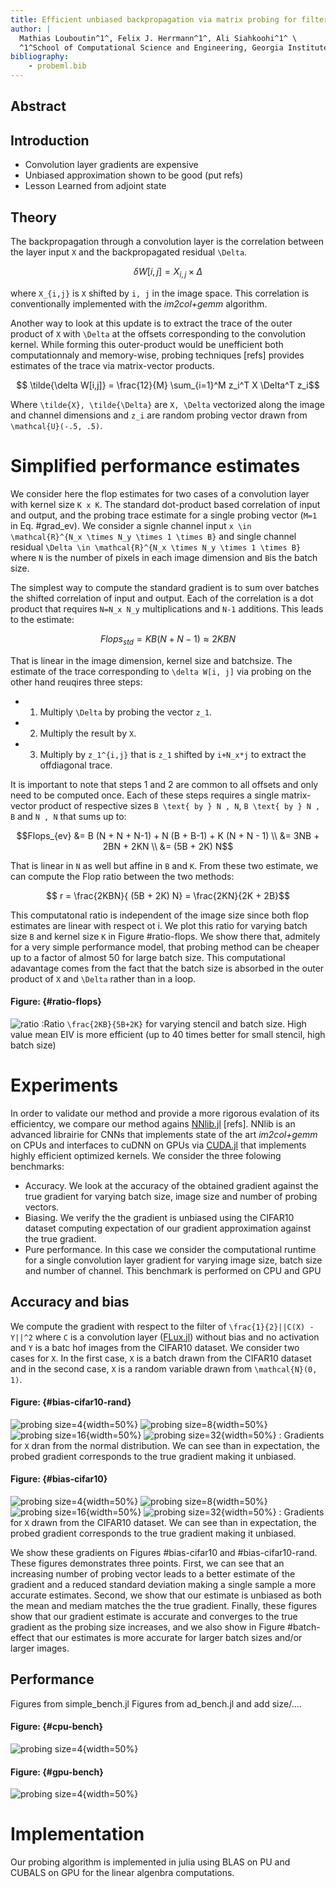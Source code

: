 ```yaml
---
title: Efficient unbiased backpropagation via matrix probing for filter updates.
author: |
  Mathias Louboutin^1^, Felix J. Herrmann^1^, Ali Siahkoohi^1^ \
  ^1^School of Computational Science and Engineering, Georgia Institute of Technology\
bibliography:
    - probeml.bib
---
```


## Abstract

## Introduction

- Convolution layer gradients are expensive
- Unbiased approximation shown to be good (put refs)
- Lesson Learned from adjoint state

## Theory

The backpropagation through a convolution layer is the correlation between the layer input ``X`` and the backpropagated residual ``\Delta``.

```math {#grad_im2col}
    \delta W[i,j] = X_{i,j} \times \Delta
```
where ``X_{i,j}`` is ``X`` shifted by ``i, j`` in the image space. This correlation is conventionally implemented with the *im2col+gemm* algorithm.

Another way to look at this update is to extract the trace of the outer product of ``X`` with ``\Delta`` at the offsets corresponding to the convolution kernel. While forming this outer-product would be unefficient both computationnaly and memory-wise, probing techniques [refs] provides estimates of the trace via matrix-vector products.

```math {#grad_ev}
    \tilde{\delta W[i,j]} = \frac{12}{M} \sum_{i=1}^M z_i^T X \Delta^T z_i
```

Where ``\tilde{X}, \tilde{\Delta}`` are ``X, \Delta`` vectorized along the image and channel dimensions and ``z_i`` are random probing vector drawn from ``\mathcal{U}(-.5, .5)``. 


# Simplified performance estimates

We consider here the flop estimates for two cases of a convolution layer with kernel size ``K x K``. The standard dot-product based correlation of input and output, and the probing trace estimate for a single probing vector (``M=1`` in Eq. #grad_ev). We consider a signle channel input ``x \in \mathcal{R}^{N_x \times N_y \times 1 \times B}`` and single channel residual ``\Delta \in \mathcal{R}^{N_x \times N_y \times 1 \times B}`` where ``N`` is the number of pixels in each image dimension and  ``B``is the batch size.

The simplest way to compute the standard gradient is to sum over batches the shifted correlation of input and output. Each of the correlation is a dot product that requires ``N=N_x N_y`` multiplications and ``N-1`` additions. This leads to the estimate:

```math {#flops-std}
Flops_{std} = K B (N + N - 1) \approx 2KBN
```

That is linear in the image dimension, kernel size and batchsize. The estimate of the trace corresponding to ``\delta W[i, j]`` via probing on the other hand reuqires three steps:

- 1. Multiply ``\Delta`` by probing the vector ``z_1``.
- 2. Multiply the result by ``X``.
- 3. Multiply by ``z_1^{i,j}`` that is ``z_1`` shifted by ``i+N_x*j`` to extract the offdiagonal trace.

It is important to note that steps 1 and 2 are common to all offsets and only need to be computed once. Each of these steps requires a single matrix-vector product of respective sizes ``B \text{ by } N , N``, ``B \text{ by } N , B`` and ``N , N`` that sums up to:

```math {#flops-eiv}
Flops_{ev} &= B (N + N + N-1) + N (B + B-1) + K (N + N - 1) \\
      &= 3NB +  2BN + 2KN \\
      &= (5B + 2K) N
```

That is linear in ``N`` as well but affine in ``B`` and ``K``. From these two estimate, we can compute the Flop ratio between the two methods:

```math {#ratio}
  r = \frac{2KBN}{ (5B + 2K) N} = \frac{2KN}{2K + 2B}
```

This computatonal ratio is independent of the image size since both flop estimates are linear with respect ot i. We plot this ratio for varying batch size ``B`` and kernel size ``K`` in Figure #ratio-flops. We show there that, admitely for a very simple performance model, that probing method can be cheaper up to a factor of almost 50 for large batch size. This computational adavantage comes from the fact that the batch size is absorbed in the outer product of ``X`` and ``\Delta`` rather than in a loop.

#### Figure: {#ratio-flops}
![ratio](figures/ratio.png)
:Ratio ``\frac{2KB}{5B+2K}`` for varying stencil and batch size. High value mean EIV is more efficient (up to 40 times better for small stencil, high batch size)


# Experiments

In order to validate our method and provide a more rigorous evalation of its efficientcy, we compare our method agains [NNlib.jl](https://github.com/FluxML/NNlib.jl) [refs]. NNlib is an advanced librairie for CNNs that implements state of the art *im2col+gemm* on CPUs and interfaces to cuDNN on GPUs via [CUDA.jl](https://github.com/JuliaGPU/CUDA.jl) that implements highly efficient optimized kernels. We consider the three folowing benchmarks:

- Accuracy. We look at the accuracy of the obtained gradient against the true gradient for varying batch size, image size and number of probing vectors.
- Biasing. We verify the the gradient is unbiased using the CIFAR10 dataset computing expectation of our gradient approximation against the true gradient.
- Pure performance. In this case we consider the computational runtime for a single convolution layer gradient for varying image size, batch size and number of channel. This benchmark is performed on CPU and GPU

## Accuracy and bias

We compute the gradient with respect to the filter of ``\frac{1}{2}||C(X) - Y||^2`` where ``C`` is a convolution layer ([FLux.jl](https://github.com/FluxML/NNlib.jl)) without bias and no activation and ``Y`` is a batc hof images from the CIFAR10 dataset. We consider two cases for ``X``. In the first case, ``X`` is a batch drawn from the CIFAR10 dataset and in the second case, ``X`` is a random variable drawn from ``\mathcal{N}(0, 1)``.

#### Figure: {#bias-cifar10-rand}
![probing size=4](figures/bias/var_grad1_CIFAR10-randX.png){width=50%}
![probing size=8](figures/bias/var_grad2_CIFAR10-randX.png){width=50%}\
![probing size=16](figures/bias/var_grad3_CIFAR10-randX.png){width=50%}
![probing size=32](figures/bias/var_grad4_CIFAR10-randX.png){width=50%}
: Gradients for ``X`` dran from the normal distribution. We can see than in expectation, the probed gradient corresponds to the true gradient making it unbiased. 


#### Figure: {#bias-cifar10}
![probing size=4](figures/bias/var_grad1_CIFAR10.png){width=50%}
![probing size=8](figures/bias/var_grad2_CIFAR10.png){width=50%}\
![probing size=16](figures/bias/var_grad3_CIFAR10.png){width=50%}
![probing size=32](figures/bias/var_grad4_CIFAR10.png){width=50%}
: Gradients for ``X`` drawn from the CIFAR10 dataset. We can see than in expectation, the probed gradient corresponds to the true gradient making it unbiased. 

We show these gradients on Figures #bias-cifar10 and #bias-cifar10-rand\. These figures demonstrates three points. First, we can see that an increasing number of probing vector leads to a better estimate of the gradient and a reduced standard deviation making a single sample a more accurate estimates. Second, we show that our estimate is unbiased as both the mean and mediam matches the the true gradient. Finally, these figures show that our gradient estimate is accurate and converges to the true gradient as the probing size increases, and we also show in Figure #batch-effect that our estimates is more accurate for larger batch sizes and/or larger images.



## Performance

Figures from simple_bench.jl
Figures from ad_bench.jl and add size/....

#### Figure: {#cpu-bench}
![probing size=4](figures/bias/var_grad1_CIFAR10.png){width=50%}


#### Figure: {#gpu-bench}
![probing size=4](figures/bias/var_grad1_CIFAR10.png){width=50%}


# Implementation

Our probing algorithm is implemented in julia using BLAS on PU and CUBALS on GPU for the linear algenbra computations.